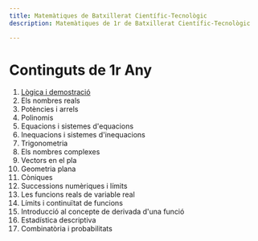 ```yaml
---
title: Matemàtiques de Batxillerat Científic-Tecnològic
description: Matemàtiques de 1r de Batxillerat Científic-Tecnològic

---
```


# Continguts de 1r Any

1. [Lògica i demostració](log-dem.pdf)
2. Els nombres reals
3. Potències i arrels
4. Polinomis
5. Equacions i sistemes d'equacions
6. Inequacions i sistemes d'inequacions
7. Trigonometria
8. Els nombres complexes
9. Vectors en el pla
10. Geometria plana
11. Còniques
12. Successions numèriques i límits
13. Les funcions reals de variable real
14. Límits i continuïtat de funcions
15. Introducció al concepte de derivada d'una funció
16. Estadística descriptiva
18. Combinatòria i probabilitats
